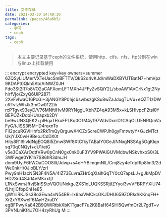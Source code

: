 ```yaml
---
title: 文件存储
date: 2021-03-30 14:40:30
permalink: /pages/46a6b5/
categories:
  - 学习
  - ceph
tags:
  - ceph
---
```


>本文主要记录基于ceph的文件系统，使用http、cifs、nfs、ftp分别在win与linux上挂载使用

::: encrypt encrypted key=key owners=summer
6ZQSyLiUMerVXTeUacSmBFTTV/QkS2o4vKJd/mWaDXBYUTBatN7+hmVpz9KDAPt0Qkh5AtdAiNWZ0JH
Fdo3St2R7o8VO2aCAFXomLFTMXh4JFFyZvSQiY2L/sboAW1AVCrNx1gt2NyhirfVjo/ZxyQ6UiP2871
2XvFvIwaC16PcGI+3jANGY8P0hjcbswbszgKSu8wZaJdogTUVu+eQZT1zDWuRTvlzWhJk3mCw0122ih
rcPTgvx93eyD/V76MNftlHvM9RYNggUXbh7Z4qA93M5x+kLSHlvpcF2tsl0YBEPOZxDdoHUnapxb2DY
be9wUN3QEK2+pIHqaTEkuFPLKq0O1M4y197WdvDxnlD1CAqOLUENRQmVaFyG/tJiSS3i5M+D4roxnTo
FiI2pcuRGVlHhfo2RkTmQyQrguwX4CZxScreCWPJh0gyFmtwtyY+GJzMTctUkjYJX0wH9BeoJCdDX0t
Hity8R1I9ivldNgEOQ8l5ZmwSWf8XtCfkyTABaIY0GeJ/NNxgNSSAg5OgKlqnsq70q0NQyf+cU1/etG
v5e3CaXArOqtfVRw0pCnN0gx0nk0uF3YV9PWAlGUVMdbwNSkvhxoS0/3L3WFwge0YK1h7S86hR3dmJH
dnm9UyjF6hWOaCOO8llt/Jdwp+s4eHYBlmqmNlL/Cmj8zy4eTdpRIp8lm3/2dWe0nkH/0JioBLY/zrl
Pwy9nH1acN5N3F4N5A/4IZ73EuvraZHr0qXIalhGqTY0cQ7apsLJ+gJkMpDVHD2Srd4SJd4eMKxxfjf
L1NxSwmJftvjSIriSStoVQOUNxkgJ2XS1oLUQKSSRjtIZYyoi3vvVFBRPYXlU74fLhrjiCfbp0hHe85
gWfriiRKJSs38o3Ewa4vN54BR+lx9aaVMCkcGKJDHU659ZORkd/KKnqFH+Xr2xY9Xwelf6fAyH2xuDY
egBFPwyKa842B9QWlRtbkXbK1TgacF7u2K8BaH64SHl5QwfmOr2L7gdT+v3PVNLniKf4J7OH4zyRhUg
M
:::